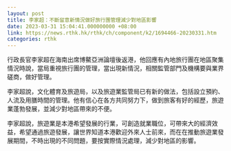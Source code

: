 ```yaml
---
layout: post
title: 李家超：不斷留意新情況做好旅行團管理減少對地區影響
date: 2023-03-31 15:04:41.000000000 +08:00
link: https://news.rthk.hk/rthk/ch/component/k2/1694466-20230331.htm
categories: rthk
---
```


行政長官李家超在海南出席博鰲亞洲論壇後返港，他回應有內地旅行團在地區聚集情況時說，當局重視旅行團的管理，當出現新情況，相關監管部門及機構要與業界磋商，做好管理。

李家超說，文化體育及旅遊局，以及旅遊業監管局已有新的做法，包括設立預約、人流及用膳時間的管理。他有信心在各方共同努力下，做到旅客有好的經歷，旅遊業蓬勃發展，並減少對地區帶來的不便。

李家超說，旅遊業是本港希望發展的行業，可創造就業職位，可帶來大的經濟效益，希望通過旅遊發展，讓世界知道本港歡迎外來人士前來，而在在推動旅遊業發展期間，不時出現的不同問題，要按實際情況處理，減少對地區的影響。
